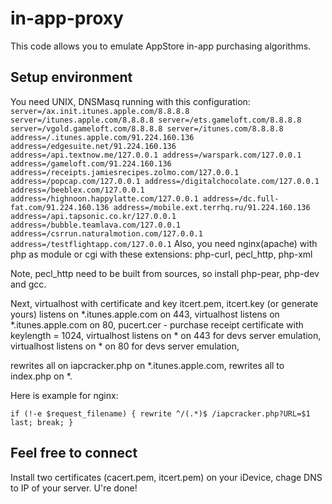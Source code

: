 # in-app-proxy

This code allows you to emulate AppStore in-app purchasing algorithms.

## Setup environment
You need UNIX, DNSMasq running with this configuration:
`
server=/ax.init.itunes.apple.com/8.8.8.8
server=/itunes.apple.com/8.8.8.8
server=/ets.gameloft.com/8.8.8.8
server=/vgold.gameloft.com/8.8.8.8
server=/itunes.com/8.8.8.8
address=/.itunes.apple.com/91.224.160.136
address=/edgesuite.net/91.224.160.136
address=/api.textnow.me/127.0.0.1
address=/warspark.com/127.0.0.1
address=/gameloft.com/91.224.160.136
address=/receipts.jamiesrecipes.zolmo.com/127.0.0.1
address=/popcap.com/127.0.0.1
address=/digitalchocolate.com/127.0.0.1
address=/beeblex.com/127.0.0.1
address=/highnoon.happylatte.com/127.0.0.1
address=/dc.full-fat.com/91.224.160.136
address=/mobile.ext.terrhq.ru/91.224.160.136
address=/api.tapsonic.co.kr/127.0.0.1
address=/bubble.teamlava.com/127.0.0.1
address=/csrrun.naturalmotion.com/127.0.0.1
address=/testflightapp.com/127.0.0.1
`
Also, you need nginx(apache) with php as module or cgi with these extensions:
php-curl, pecl_http, php-xml

Note, pecl_http need to be built from sources, so install php-pear, php-dev and gcc.

Next, virtualhost with certificate and key itcert.pem, itcert.key (or generate yours) listens on *.itunes.apple.com on 443,
virtualhost listens on *.itunes.apple.com on 80,
pucert.cer - purchase receipt certificate with keylength = 1024,
virtualhost listens on * on 443 for devs server emulation,
virtualhost listens on * on 80 for devs server emulation,

rewrites all on iapcracker.php on *.itunes.apple.com,
rewrites all to index.php on *.

Here is example for nginx:

`
if (!-e $request_filename) {
rewrite ^/(.*)$ /iapcracker.php?URL=$1 last;
break;
}
`

## Feel free to connect

Install two certificates (cacert.pem, itcert.pem) on your iDevice, chage DNS to IP of your server. U're done!
